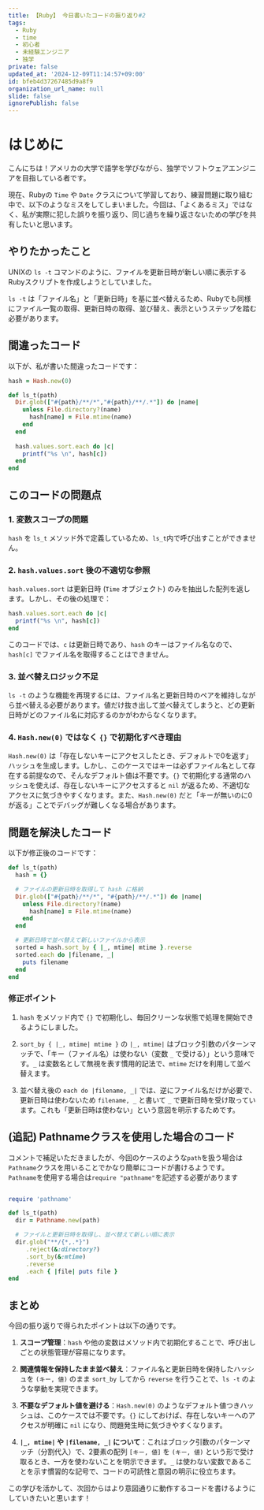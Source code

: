 ```yaml
---
title: 【Ruby】 今日書いたコードの振り返り#2
tags:
  - Ruby
  - time
  - 初心者
  - 未経験エンジニア
  - 独学
private: false
updated_at: '2024-12-09T11:14:57+09:00'
id: bfeb4d37267485d9a8f9
organization_url_name: null
slide: false
ignorePublish: false
---
```



# はじめに
こんにちは！アメリカの大学で語学を学びながら、独学でソフトウェアエンジニアを目指している者です。

現在、Rubyの `Time` や `Date` クラスについて学習しており、練習問題に取り組む中で、以下のようなミスをしてしまいました。今回は、「よくあるミス」ではなく、私が実際に犯した誤りを振り返り、同じ過ちを繰り返さないための学びを共有したいと思います。

## やりたかったこと
UNIXの `ls -t` コマンドのように、ファイルを更新日時が新しい順に表示するRubyスクリプトを作成しようとしていました。

`ls -t` は「ファイル名」と「更新日時」を基に並べ替えるため、Rubyでも同様にファイル一覧の取得、更新日時の取得、並び替え、表示というステップを踏む必要があります。

## 間違ったコード
以下が、私が書いた間違ったコードです：

```ruby
hash = Hash.new(0)

def ls_t(path)
  Dir.glob(["#{path}/**/*","#{path}/**/.*"]) do |name|
    unless File.directory?(name)
      hash[name] = File.mtime(name)
    end
  end
  
  hash.values.sort.each do |c|
    printf("%s \n", hash[c])
  end
end
```

## このコードの問題点

### 1. 変数スコープの問題
`hash` を `ls_t` メソッド外で定義しているため、`ls_t`内で呼び出すことができません。

### 2. `hash.values.sort` 後の不適切な参照
`hash.values.sort` は更新日時 (`Time` オブジェクト) のみを抽出した配列を返します。しかし、その後の処理で：

```ruby
hash.values.sort.each do |c|
  printf("%s \n", hash[c])
end
```

このコードでは、`c` は更新日時であり、`hash` のキーはファイル名なので、`hash[c]` でファイル名を取得することはできません。

### 3. 並べ替えロジック不足
`ls -t` のような機能を再現するには、ファイル名と更新日時のペアを維持しながら並べ替える必要があります。値だけ抜き出して並べ替えてしまうと、どの更新日時がどのファイル名に対応するのかがわからなくなります。

### 4. `Hash.new(0)` ではなく `{}` で初期化すべき理由
`Hash.new(0)` は「存在しないキーにアクセスしたとき、デフォルトで0を返す」ハッシュを生成します。しかし、このケースではキーは必ずファイル名として存在する前提なので、そんなデフォルト値は不要です。`{}` で初期化する通常のハッシュを使えば、存在しないキーにアクセスすると `nil` が返るため、不適切なアクセスに気づきやすくなります。また、`Hash.new(0)` だと「キーが無いのに0が返る」ことでデバッグが難しくなる場合があります。

## 問題を解決したコード
以下が修正後のコードです：

```ruby
def ls_t(path)
  hash = {}

  # ファイルの更新日時を取得して hash に格納
  Dir.glob(["#{path}/**/*", "#{path}/**/.*"]) do |name|
    unless File.directory?(name)
      hash[name] = File.mtime(name)
    end
  end

  # 更新日時で並べ替えて新しいファイルから表示
  sorted = hash.sort_by { |_, mtime| mtime }.reverse
  sorted.each do |filename, _|
    puts filename
  end
end
```

### 修正ポイント

1. `hash` をメソッド内で `{}` で初期化し、毎回クリーンな状態で処理を開始できるようにしました。

2. `sort_by { |_, mtime| mtime }` の `|_, mtime|` はブロック引数のパターンマッチで、「キー（ファイル名）は使わない（変数 `_` で受ける）」という意味です。`_` は変数名として無視を表す慣用的記法で、`mtime` だけを利用して並べ替えます。

3. 並べ替え後の `each do |filename, _|` では、逆にファイル名だけが必要で、更新日時は使わないため `filename, _` と書いて `_` で更新日時を受け取っています。これも「更新日時は使わない」という意図を明示するためです。

## (追記) Pathnameクラスを使用した場合のコード
コメントで補足いただきましたが、今回のケースのような`path`を扱う場合は`Pathname`クラスを用いることでかなり簡単にコードが書けるようです。
`Pathname`を使用する場合は`require "pathname"`を記述する必要があります

```ruby

require 'pathname'

def ls_t(path)
  dir = Pathname.new(path)

  # ファイルと更新日時を取得し、並べ替えて新しい順に表示
  dir.glob("**/{*,.*}")
     .reject(&:directory?)
     .sort_by(&:mtime)
     .reverse
     .each { |file| puts file }
end

```


## まとめ
今回の振り返りで得られたポイントは以下の通りです。

1. **スコープ管理**：`hash` や他の変数はメソッド内で初期化することで、呼び出しごとの状態管理が容易になります。

2. **関連情報を保持したまま並べ替え**：ファイル名と更新日時を保持したハッシュを `(キー, 値)` のまま `sort_by` してから `reverse` を行うことで、`ls -t` のような挙動を実現できます。

3. **不要なデフォルト値を避ける**：`Hash.new(0)` のようなデフォルト値つきハッシュは、このケースでは不要です。`{}` にしておけば、存在しないキーへのアクセスが明確に `nil` になり、問題発生時に気づきやすくなります。

4. **`|_, mtime|` や `|filename, _|` について**：これはブロック引数のパターンマッチ（分割代入）で、2要素の配列 `[キー, 値]` を `(キー, 値)` という形で受け取るとき、一方を使わないことを明示できます。`_` は使わない変数であることを示す慣習的な記号で、コードの可読性と意図の明示に役立ちます。

この学びを活かして、次回からはより意図通りに動作するコードを書けるようにしていきたいと思います！


